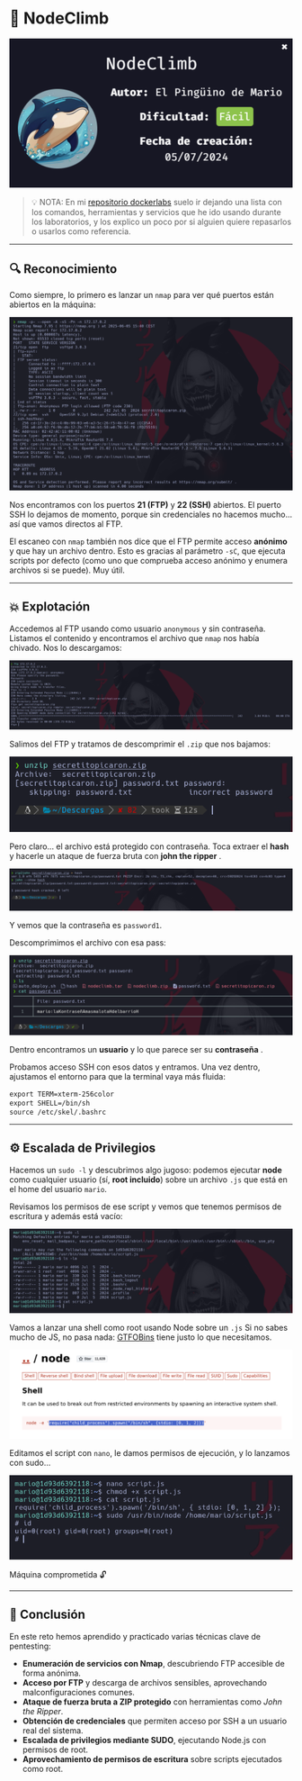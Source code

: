 # 🚀 NodeClimb
![IMAGEN_MAQUINA_PORTADA](./imagenes/portada.png)
> 💡 NOTA:  En mi [repositorio dockerlabs](https://github.com/damcorbor/dockerlabs/tree/main/comandos)  suelo ir dejando una lista con los comandos, herramientas y servicios que he ido usando durante los laboratorios, y los explico un poco por si alguien quiere repasarlos o usarlos como referencia.
---

## 🔍 Reconocimiento

Como siempre, lo primero es lanzar un `nmap` para ver qué puertos están abiertos en la máquina:

![Escaneo Nmap](./imagenes/nmap.png)

Nos encontramos con los puertos **21 (FTP)** y **22 (SSH)** abiertos. El puerto SSH lo dejamos de momento, porque sin credenciales no hacemos mucho... así que vamos directos al FTP.

El escaneo con `nmap` también nos dice que el FTP permite acceso **anónimo** y que hay un archivo dentro. Esto es gracias al parámetro `-sC`, que ejecuta scripts por defecto (como uno que comprueba acceso anónimo y enumera archivos si se puede). Muy útil.

---

## 💥 Explotación

Accedemos al FTP usando como usuario `anonymous` y sin contraseña. Listamos el contenido y encontramos el archivo que `nmap` nos había chivado. Nos lo descargamos:

![Acceso FTP](./imagenes/ftp.png)

Salimos del FTP y tratamos de descomprimir el `.zip` que nos bajamos:

![Archivo ZIP](./imagenes/zip.png)

Pero claro... el archivo está protegido con contraseña. Toca extraer el **hash** y hacerle un ataque de fuerza bruta con **john the ripper** .

![John the Ripper](./imagenes/jon.png)

Y vemos que la contraseña es `password1`.

Descomprimimos el archivo con esa pass:

![Descomprimido](./imagenes/descomprimido.png)

Dentro encontramos un **usuario** y lo que parece ser su **contraseña** .

Probamos acceso SSH con esos datos y entramos. Una vez dentro, ajustamos el entorno para que la terminal vaya más fluida:

```
export TERM=xterm-256color  
export SHELL=/bin/sh  
source /etc/skel/.bashrc  
```

---

## ⚙️ Escalada de Privilegios

Hacemos un `sudo -l` y descubrimos algo jugoso: podemos ejecutar **node** como cualquier usuario (sí, **root incluido**) sobre un archivo `.js` que está en el home del usuario `mario`. 

Revisamos los permisos de ese script y vemos que tenemos permisos de escritura y además está vacío:

![Permisos del script](./imagenes/permisos.png)

Vamos a lanzar una shell como root usando Node sobre un ``.js`` Si no sabes mucho de JS, no pasa nada: [GTFOBins](https://gtfobins.github.io/gtfobins/node/) tiene justo lo que necesitamos.

![GTFOBINS](./imagenes/gto.png)

Editamos el script con `nano`, le damos permisos de ejecución, y lo lanzamos con sudo...

![Ejecución root](./imagenes/root.png)

Máquina comprometida 🔓

---

## 🏁 Conclusión

En este reto hemos aprendido y practicado varias técnicas clave de pentesting:

- **Enumeración de servicios con Nmap**, descubriendo FTP accesible de forma anónima.
- **Acceso por FTP** y descarga de archivos sensibles, aprovechando malconfiguraciones comunes.
- **Ataque de fuerza bruta a ZIP protegido** con herramientas como *John the Ripper*.
- **Obtención de credenciales** que permiten acceso por SSH a un usuario real del sistema.
- **Escalada de privilegios mediante SUDO**, ejecutando Node.js con permisos de root.
- **Aprovechamiento de permisos de escritura** sobre scripts ejecutados como root.
